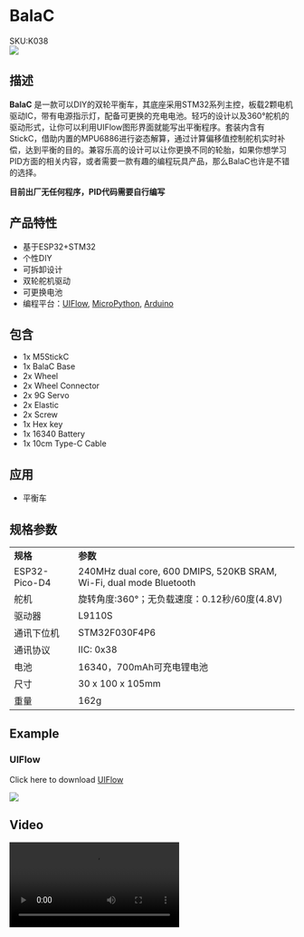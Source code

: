 # BalaC

<div class="badge badge-pill badge-primary product_sku_tag">SKU:K038</div>

<div class="product_pic"><img src="assets/img/product_pics/app/BalaC/balac_01.webp"></div>

## 描述

**BalaC** 是一款可以DIY的双轮平衡车，其底座采用STM32系列主控，板载2颗电机驱动IC，带有电源指示灯，配备可更换的充电电池。轻巧的设计以及360°舵机的驱动形式，让你可以利用UIFlow图形界面就能写出平衡程序。套装内含有StickC，借助内置的MPU6886进行姿态解算，通过计算偏移值控制舵机实时补偿，达到平衡的目的。兼容乐高的设计可以让你更换不同的轮胎，如果你想学习PID方面的相关内容，或者需要一款有趣的编程玩具产品，那么BalaC也许是不错的选择。

**目前出厂无任何程序，PID代码需要自行编写**

## 产品特性

- 基于ESP32+STM32
- 个性DIY
- 可拆卸设计
- 双轮舵机驱动
- 可更换电池
- 编程平台：[UIFlow](http://flow.m5stack.com), [MicroPython](http://micropython.org/), [Arduino](http://www.arduino.cc)


## 包含

-  1x M5StickC
-  1x BalaC Base
-  2x Wheel
-  2x Wheel Connector 
-  2x 9G Servo
-  2x Elastic
-  2x Screw
-  1x Hex key
-  1x 16340 Battery
-  1x 10cm Type-C Cable

## 应用

- 平衡车

## 规格参数

<table>
   <tr style="font-weight:bold">
      <td>规格</td>
      <td>参数</td>
   </tr>
   <tr>
      <td>ESP32-Pico-D4</td>
      <td>240MHz dual core, 600 DMIPS, 520KB SRAM, Wi-Fi, dual mode Bluetooth</td>
   </tr>
   <tr>
      <td>舵机</td>
      <td>旋转角度:360°；无负载速度：0.12秒/60度(4.8V)</td>
   </tr>
   <tr>
      <td>驱动器</td>
      <td>L9110S</td>
   </tr>
   <tr>
      <td>通讯下位机</td>
      <td>STM32F030F4P6</td>
   </tr>
   <tr>
      <td>通讯协议</td>
      <td>IIC: 0x38</td>
   </tr>
   <tr>
      <td>电池</td>
      <td>16340，700mAh可充电锂电池</td>
   </tr>
   <tr>
      <td>尺寸</td>
      <td>30 x 100 x 105mm</td>
   </tr>
   <tr>
      <td>重量</td>
      <td>162g</td>
   </tr>
</table>

<!--## EasyLoader

<img src="https://m5stack.oss-cn-shenzhen.aliyuncs.com/image/EasyLoader_logo.webp" width="100px" style="margin-top:20px">

### IMU 6050
<a href="https://m5stack.oss-cn-shenzhen.aliyuncs.com/EasyLoader/Application/BALA/EasyLoader_APP_BALA.exe"><button type="button" class="btn btn-primary">点击下载</button></a>

### MPU 6886
<a href="https://m5stack.oss-cn-shenzhen.aliyuncs.com/EasyLoader/Application/BALA/EasyLoader_APP_BALA_MPU6886.exe"><button type="button" class="btn btn-primary">点击下载</button></a>

>1.EasyLoader是一个简洁快速的程序烧录器，每一个产品页面里的EasyLoader都提供了一个与产品相关的案例程序.**(目前EasyLoader仅适用于Windows操作系统)**

>2.下载软件后，双击运行应用程序，将M5设备通过数据线连接至电脑,选择端口参数，点击 **"Burn"** 即可开始烧录

!>3.The CP210X (USB driver) needs to be installed before the EasyLoader is burned. [Click here to view the driver installation tutorial](zh_CN/related_documents/M5Burner#install-usb-driver) -->

## Example

<!-- ### Arduino IDE

Click here to download [examples](https://github.com/m5stack/M5-ProductExampleCodes/tree/master/App/BalaC/Arduino). -->

### UIFlow

Click here to download [UIFlow](https://github.com/m5stack/M5-ProductExampleCodes/tree/master/App/BalaC/UIFlow)

<img src="assets/img/product_pics/app/BalaC/balac_05.webp">

## Video

<video class="video_size" controls>
    <source src="https://m5stack.oss-cn-shenzhen.aliyuncs.com/video/Product_example_video/App/BalaC.mp4" type="video/mp4">
</video>

<script>

   var purchase_link = 'https://m5stack.com/collections/all/products/bala-c-esp32-development-mini-self-balancing-car';

   var quickstart_link = '';

   anchor_search(purchase_link);
   scrollFunc();

</script>

